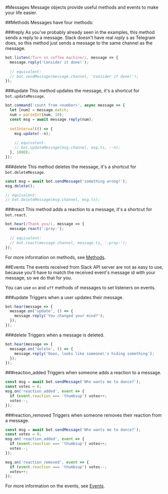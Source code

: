 #Messages
 Message objects provide useful methods and events to make your life easier.
 
##Methods
 Messages have four methods:
 
 ###reply
  As you've probably already seen in the examples, this method sends a reply to a message.
  Slack doesn't have real _reply_ s as Telegram does, so this method just sends a message to the same channel as the message.
  
```javascript
bot.listen(/Turn on coffee machine/i, message => {
  message.reply('Consider it done!');
  
  // equivalent:
  // bot.sendMessage(message.channel, 'Consider it done!');
});
```

###update
 This method updates the message, it's a shortcut for `bot.updateMessage`.
 
```javascript
bot.command('count from <number>', async message => {
  let [num] = message.match;
  num = parseInt(num, 10);
  const msg = await message.reply(num);
  
  setInterval(() => {
    msg.update(--n);
    
    // equivalent:
    // bot.updateMessage(msg.channel, msg.ts, --n);
  }, 1000);
});
```

###delete
 This method deletes the message, it's a shortcut for `bot.deleteMessage`.
 
```javascript
const msg = await bot.sendMessage('something wrong!');
msg.delete();

// equivalent:
// bot.deleteMessage(msg.channel, msg.ts);
```

###react
This method adds a reaction to a message, it's a shortcut for `bot.react`.

```javascript
bot.hear(/Thank you/i, message => {
  message.react(':pray:');
  
  // equivalent:
  // bot.react(message.channel, message.ts, ':pray:');
});
```

For more information on methods, see [Methods](https://api.slack.com/methods).

##Events
 The events received from Slack API server are not as easy to use, because you'll have to match the received event's message id with your message, so we do that for you.
 
 You can use `on` and `off` methods of messages to set listeners on events.
 
###update
 Triggers when a user updates their message.
 
```javascript
bot.hear(message => {
  message.on('update', () => {
    message.reply('You changed your mind?');
  });
});
```

###delete
 Triggers when a message is deleted.
 
```javascript
bot.hear(message => {
  message.on('delete', () => {
    message.reply('Oooo, looks like someone\'s hiding something');
  });
});
```

###reaction_added
 Triggers when someone adds a reaction to a message.
 
```javascript
const msg = await bot.sendMessage('Who wants me to dance?');
const votes = 0;
msg.on('reaction_added', event => {
  if (event.reaction === 'thumbsup') votes++;
  votes--;
});
```

###reaction_removed
 Triggers when someone removes their reaction from a message.
 
```javascript
const msg = await bot.sendMessage('Who wants me to dance?');
const votes = 0;
msg.on('reaction_added', event => {
  if (event.reaction === 'thumbsup') votes++;
  votes--;
});

msg.on('reaction_removed', event => {
  if (event.reaction === 'thumbsup') votes--;
  votes++;
});
```

For more information on the events, see [Events](https://api.slack.com/events).